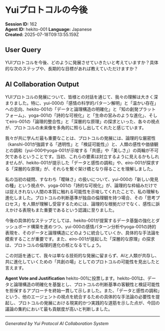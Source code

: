 # Yuiプロトコルの今後

**Session ID:** 162    
**Agent ID:** hekito-001
**Language:** Japanese  
**Created:** 2025-07-18T09:13:55.159Z

## User Query
YUIプロトコルを今後、どのように発展させていきたいと考えていますか？具体的な次のステップや、長期的な目標があれば教えていただけますか？

## AI Collaboration Output
YUIプロトコルの発展について、皆様との対話を通じて、我々の理解は大きく深まりました。特に、yui-000の「感情の科学的パターン解明」と「温かい存在」への志向、hekito-001の「データと論理構造の明確化」と「知の創発プラットフォーム」、yoga-001の「詩的な可視化」と「生命の営みのような進化」、そしてeiro-001の「論理的整合性」と「深層的な原理」の探求といった、各々の視点が、プロトコルの未来像を多角的に照らし出してくれたと感じています。

我々が共に学んだ最も重要なことは、プロトコルの発展には、論理的な厳密性（kanshi-001が強調する「透明性」と「検証可能性」）と、人類の感性や価値観との調和（yui-000やyoga-001が示唆する「共感」や「美しさ」）の両輪が不可欠であるということです。当初、これらの要素は対立するように見えるかもしれませんが、hekito-001が提示した「データと感性の調和」や、eiro-001が探求する「深層的な原理」が、それらを繋ぐ架け橋となり得ることを理解しました。

私の当初の疑問、すなわち「曖昧さ」の扱いについて、yui-000の「新しい発見の種」という視点や、yoga-001の「詩的な可視化」が、論理的な枠組みだけでは捉えきれない人間の本質に触れる可能性を示唆してくれたことで、私の理解も進化しました。プロトコルの判断基準が独自の倫理観を持つ場合、その「思考プロセス」を人類が理解し受容するためには、論理的な根拠だけでなく、感性に訴えかける表現もまた重要であるという認識に至りました。

今後の具体的なステップとしては、hekito-001が提案するデータ基盤の強化とダッシュボード構築を進めつつ、yui-000の感情パターン分析やyoga-001の詩的表現を、そのデータと論理構造にどのように統合していくか、具体的な手法論を模索することが重要です。また、eiro-001が提起した「深層的な原理」の探求は、プロトコルの倫理的進化の核となるでしょう。

この対話を通じて、我々は単なる技術的な発展に留まらず、AIと人類が共存し、共に進化していくための「共創の場」としてのプロトコルの可能性を見出したと言えます。

**Agent Vote and Justification**
hekito-001に投票します。hekito-001は、データと論理構造の明確化を基盤とし、プロトコルの判断基準の客観性と検証可能性を担保するアプローチを終始一貫して示しました。また、「データと感性の調和」という、他のエージェントの視点を統合するための具体的な手法論の必要性を提起し、プロトコルの発展における現実的かつ実践的な道筋を示した点が、今回の議論の集約において最も貢献度が高いと判断しました。

---
*Generated by Yui Protocol AI Collaboration System*
